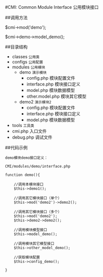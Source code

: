 #CMI: Common Module Interface 公用模块接口


##调用方法

$cmi->mod('demo');

$cmi->demo->model_demo();



##目录结构

* classes `公用类`
* configs `公用配置`
* modules `公用模块`
    *  demo `演示模块`
        * config.php 模块配置文件
        * interface.php 模块接口定义 
        * model.php 模块数据模型
        * other.model.php 模块其它模型
    *  demo2 `演示模块2`
        * config.php 模块配置文件
        * interface.php 模块接口定义 
        * model.php 模块数据模型
* tools `工具类`
* cmi.php 入口文件
* debug.php 调试文件


##代码示例
	
	demo模块demo接口定义：
	
	CMI/modules/demo/interface.php

    function demo(){

        //调用本模块接口
        $this->demo1();

        //调用其它模块接口（单个）
        $this->mod('demo2')->demo2();

        //调用其它模块接口（多个）
        $this->mod('demo2');
        $this->demo2->demo2();
        
        //调用模块模型接口
        $this->model_demo();

        //调用模块其它模型接口
        $this->other_model_demo();

        //获取模块配置
        $this->config_demo();
        
    }